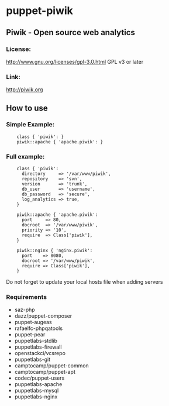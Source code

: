 # puppet-piwik

## Piwik - Open source web analytics

### License: 
http://www.gnu.org/licenses/gpl-3.0.html GPL v3 or later

### Link: 
http://piwik.org

## How to use

### Simple Example:
```
	class { 'piwik': }
	piwik::apache { 'apache.piwik': }
```

### Full example:
```
	class { 'piwik':
	  directory     => '/var/www/piwik',
	  repository    => 'svn',
	  version       => 'trunk',
	  db_user       => 'username',
	  db_password   => 'secure',
	  log_analytics => true,
	}
	
	piwik::apache { 'apache.piwik':
	  port     => 80,
	  docroot  => '/var/www/piwik',
	  priority => '10',
	  require  => Class['piwik'],
	}
	
	piwik::nginx { 'nginx.piwik':
	  port    => 8080,
	  docroot => '/var/www/piwik',
	  require => Class['piwik'],
	}
```

Do not forget to update your local hosts file when adding servers

### Requirements
* saz-php
* dazz/puppet-composer
* puppet-augeas
* rafaelfc-phpqatools
* puppet-pear
* puppetlabs-stdlib
* puppetlabs-firewall
* openstackci/vcsrepo
* puppetlabs-git
* camptocamp/puppet-common
* camptocamp/puppet-apt
* codec/puppet-users
* puppetlabs-apache
* puppetlabs-mysql
* puppetlabs-nginx